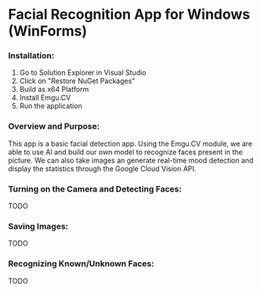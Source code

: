 # Facial Recognition App for Windows (WinForms)

### Installation:

1. Go to Solution Explorer in Visual Studio
2. Click on "Restore NuGet Packages"
3. Build as x64 Platform
4. Install Emgu.CV
5. Run the application

### Overview and Purpose:

This app is a basic facial detection app. Using the Emgu.CV module, we are able to use AI and build our own model to recognize faces present in the picture. We can also take images an generate real-time mood detection and display the statistics through the Google Cloud Vision API.
<br>

### Turning on the Camera and Detecting Faces:

TODO
<br>

### Saving Images:

TODO
<br>

### Recognizing Known/Unknown Faces:

TODO

